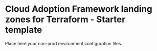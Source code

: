 # Cloud Adoption Framework landing zones for Terraform - Starter template

Place here your non-prod environment configuration files.